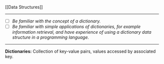 [[Data Structures]]

---
- [ ] *Be familiar with the concept of a dictionary.*
- [ ] *Be familiar with simple applications of dictionaries, for example information retrieval, and have experience of using a dictionary data structure in a programming language.*
---
**Dictionaries:** Collection of key-value pairs, values accessed by associated key.